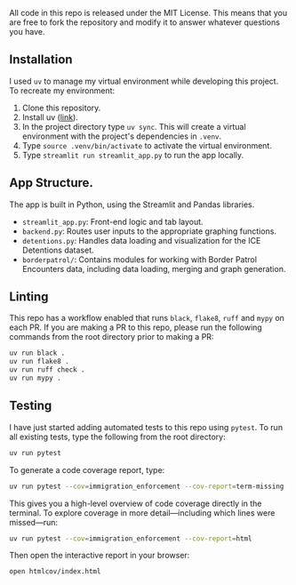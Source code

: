 All code in this repo is released under the MIT License. This means that you are free to fork the repository and modify
it to answer whatever questions you have. 

## Installation
I used `uv` to manage my virtual environment while developing this project. To recreate my environment:
1. Clone this repository.
2. Install uv ([link](https://docs.astral.sh/uv/#installation)).
3. In the project directory type `uv sync`. This will create a virtual environment with the project's dependencies in
   `.venv`. 
4. Type `source .venv/bin/activate` to activate the virtual environment.
5. Type `streamlit run streamlit_app.py` to run the app locally.

## App Structure.

The app is built in Python, using the Streamlit and Pandas libraries. 

  * `streamlit_app.py`: Front-end logic and tab layout.
  * `backend.py`: Routes user inputs to the appropriate graphing functions.
  * `detentions.py`: Handles data loading and visualization for the ICE Detentions dataset.
  * `borderpatrol/`: Contains modules for working with Border Patrol Encounters data, including data loading, merging and graph generation.

## Linting

This repo has a workflow enabled that runs `black`, `flake8`, `ruff` and `mypy` on each PR. If you are making a PR to
this repo, please run the following commands from the root directory prior to making a PR:

```bash
uv run black .
uv run flake8 .
uv run ruff check .
uv run mypy .
```

## Testing

I have just started adding automated tests to this repo using `pytest`. To run all existing tests, type the following
from the root directory:

```bash
uv run pytest
```

To generate a code coverage report, type:

```bash
uv run pytest --cov=immigration_enforcement --cov-report=term-missing
```

This gives you a high-level overview of code coverage directly in the terminal. To explore coverage in more
detail—including which lines were missed—run:

```bash
uv run pytest --cov=immigration_enforcement --cov-report=html
```

Then open the interactive report in your browser:

```bash
open htmlcov/index.html
```